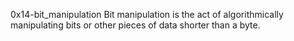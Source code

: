 0x14-bit_manipulation
Bit manipulation is the act of algorithmically manipulating bits or other pieces of data shorter than a byte.
